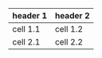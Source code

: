 | header 1 | header 2          |
| ------------- | ----------- |
| cell 1.1   | cell 1.2 |
|    cell 2.1 | cell 2.2     |
